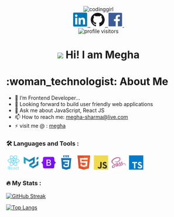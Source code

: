 <div id='header' align='center'>
<img src='https://media.giphy.com/media/paTz7UZbPfTZFRYnnB/giphy.gif' alt='codinggirl'/>
</div>

<div id="badges" align='center'>
<a href="https://linkedin.com/in/megha-sharma-a975354b">
  <img src="https://github.com/devicons/devicon/blob/master/icons/linkedin/linkedin-original.svg" title="linkedin" alt="linkedin" width="40" height="40"/>&nbsp;
  </a>
  <a href="https://github.com/osr-megha">
  <img src="https://github.com/devicons/devicon/blob/master/icons/github/github-original.svg" title="Github" alt="github" width="40" height="40"/>&nbsp;
  </a>
  <a href="https://www.facebook.com/profile.php?id=100001900459463">
  <img src="https://github.com/devicons/devicon/blob/master/icons/facebook/facebook-original.svg" title="facebook" alt="facebook" width="40" height="40"/>&nbsp;
  </a>
</div>
<div align='center'>
  <img src="https://komarev.com/ghpvc/?username=osr-megha" alt="profile visitors"/>
</div>

<h1 align='center'>
  <img src="https://media.giphy.com/media/hvRJCLFzcasrR4ia7z/giphy.gif" width="30px"/>
  Hi! I am Megha
</h1>

<div >
<h1>:woman_technologist: About Me</h1>



- 🔭 I’m Frontend Developer...
- 🌱 Looking forward to build user friendly web applications
- 💬 Ask me about JavaScript, React JS
- 📫 How to reach me: megha-sharma@live.com
- :zap: visit me @ : <a href="megha-portfolio-ovijhsemi-osr-megha.vercel.app">megha</a>
### :hammer_and_wrench: Languages and Tools :

<div>
  <img src="https://github.com/devicons/devicon/blob/master/icons/react/react-original-wordmark.svg" title="React" alt="React" width="40" height="40"/>&nbsp;
  <img src="https://github.com/devicons/devicon/blob/master/icons/materialui/materialui-original.svg" title="Material UI" alt="Material UI" width="40" height="40"/>&nbsp;
  <img src="https://github.com/devicons/devicon/blob/master/icons/bootstrap/bootstrap-original.svg" title="bootstrap" alt="bootstrap" width="40" height="40"/>&nbsp;
  <img src="https://github.com/devicons/devicon/blob/master/icons/css3/css3-plain-wordmark.svg"  title="CSS3" alt="CSS" width="40" height="40"/>&nbsp;
  <img src="https://github.com/devicons/devicon/blob/master/icons/html5/html5-original.svg" title="HTML5" alt="HTML" width="40" height="40"/>&nbsp;
  <img src="https://github.com/devicons/devicon/blob/master/icons/javascript/javascript-original.svg" title="JavaScript" alt="JavaScript" width="40" height="40"/>&nbsp;
  <img src="https://github.com/devicons/devicon/blob/master/icons/sass/sass-original.svg" title="Sass" alt="Sass" width="40" height="40"/>&nbsp;
  <img src="https://github.com/devicons/devicon/blob/master/icons/typescript/typescript-original.svg" title="typescript" alt="typescript" width="40" height="40"/>&nbsp;
</div>
</div>

### :fire: My Stats :
[![GitHub Streak](http://github-readme-streak-stats.herokuapp.com?user=osr-megha&theme=dark&date_format=M%20j%5B%2C%20Y%5D)](https://git.io/streak-stats)

[![Top Langs](https://github-readme-stats.vercel.app/api/top-langs/?username=osr-megha&layout=compact&theme=vision-friendly-dark)](https://github.com/anuraghazra/github-readme-stats)

